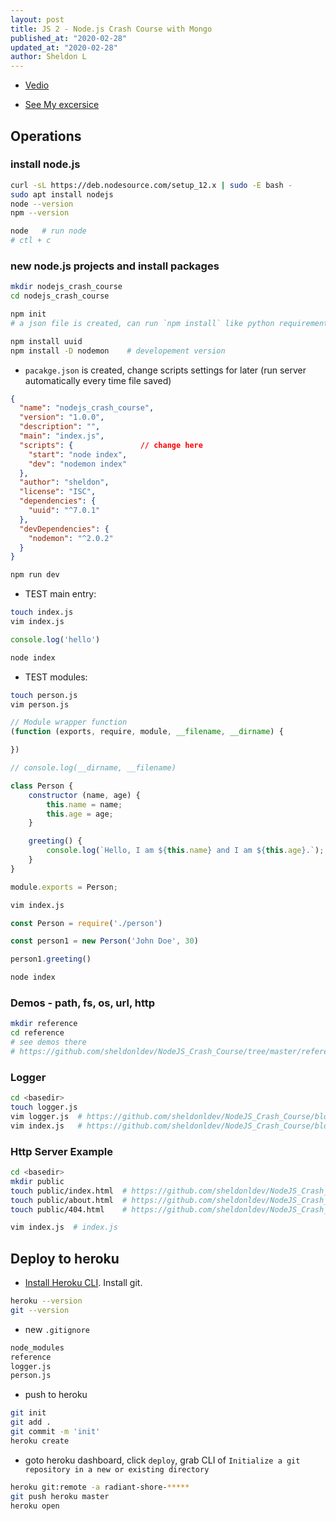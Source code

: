 ```yaml
---
layout: post
title: JS 2 - Node.js Crash Course with Mongo
published_at: "2020-02-28"
updated_at: "2020-02-28"
author: Sheldon L
---
```



- [Vedio](https://www.youtube.com/watch?v=fBNz5xF-Kx4)

- [See My excersice](https://github.com/sheldonldev/NodeJS_Crash_Course)

## Operations

### install node.js

```bash
curl -sL https://deb.nodesource.com/setup_12.x | sudo -E bash -
sudo apt install nodejs
node --version
npm --version

node   # run node
# ctl + c
```

### new node.js projects and install packages

```bash
mkdir nodejs_crash_course
cd nodejs_crash_course

npm init
# a json file is created, can run `npm install` like python requirements

npm install uuid
npm install -D nodemon    # developement version
```

- `pacakge.json` is created, change scripts settings for later (run server automatically every time file saved)

```json
{
  "name": "nodejs_crash_course",
  "version": "1.0.0",
  "description": "",
  "main": "index.js",
  "scripts": {               // change here
    "start": "node index",
    "dev": "nodemon index"
  },
  "author": "sheldon",
  "license": "ISC",
  "dependencies": {
    "uuid": "^7.0.1"
  },
  "devDependencies": {
    "nodemon": "^2.0.2"
  }
}

```

```bash
npm run dev
```

- TEST main entry:

```bash
touch index.js
vim index.js
```

```js
console.log('hello')
```

```bash
node index
```

- TEST modules:

```bash
touch person.js
vim person.js
```

```js
// Module wrapper function
(function (exports, require, module, __filename, __dirname) {

})

// console.log(__dirname, __filename)

class Person {
    constructor (name, age) {
        this.name = name;
        this.age = age;
    }

    greeting() {
        console.log(`Hello, I am ${this.name} and I am ${this.age}.`);
    }
}

module.exports = Person;
```

```bash
vim index.js
```

```js
const Person = require('./person')

const person1 = new Person('John Doe', 30)

person1.greeting()
```

```bash
node index
```

### Demos - path, fs, os, url, http

```bash
mkdir reference
cd reference
# see demos there
# https://github.com/sheldonldev/NodeJS_Crash_Course/tree/master/reference
```

### Logger

```bash
cd <basedir>
touch logger.js
vim logger.js  # https://github.com/sheldonldev/NodeJS_Crash_Course/blob/master/logger.js
vim index.js   # https://github.com/sheldonldev/NodeJS_Crash_Course/blob/master/index.js
```

### Http Server Example

```bash
cd <basedir>
mkdir public
touch public/index.html  # https://github.com/sheldonldev/NodeJS_Crash_Course/blob/master/public/404.html
touch public/about.html  # https://github.com/sheldonldev/NodeJS_Crash_Course/blob/master/public/about.html
touch public/404.html    # https://github.com/sheldonldev/NodeJS_Crash_Course/blob/master/public/404.html
```

```bash
vim index.js  # index.js
```

## Deploy to heroku

- [Install Heroku CLI](https://devcenter.heroku.com/articles/heroku-cli#download-and-install). Install git.

```bash
heroku --version
git --version
```

- new `.gitignore`

```txt
node_modules
reference
logger.js
person.js
```

- push to heroku

```bash
git init
git add .
git commit -m 'init'
heroku create
```

- goto heroku dashboard, click `deploy`, grab CLI of `Initialize a git repository in a new or existing directory`

```bash
heroku git:remote -a radiant-shore-*****
git push heroku master
heroku open
```
